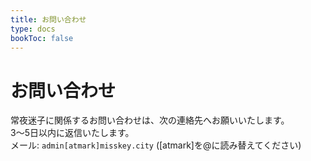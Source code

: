 ```yaml
---
title: お問い合わせ
type: docs
bookToc: false
---
```


# お問い合わせ

常夜迷子に関係するお問い合わせは、次の連絡先へお願いいたします。  
3〜5日以内に返信いたします。  
メール: `admin[atmark]misskey.city` ([atmark]を@に読み替えてください)
